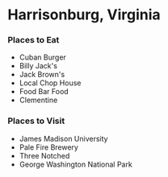 # Harrisonburg, Virginia

### Places to Eat
- Cuban Burger
- Billy Jack's
- Jack Brown's
- Local Chop House
- Food Bar Food
- Clementine

### Places to Visit
- James Madison University
- Pale Fire Brewery
- Three Notched
- George Washington National Park